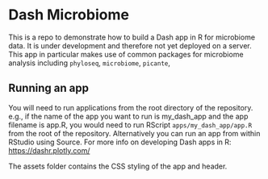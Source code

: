 # Dash Microbiome
This is a repo to demonstrate how to build a Dash app in R for microbiome data. It is under development and therefore not yet deployed on a server. This app in particular makes use of common packages for microbiome analysis including `phyloseq`, `microbiome`, `picante`, 

## Running an app
You will need to run applications from the root directory of the repository. e.g., if the name of the app you want to run is my_dash_app and the app filename is
app.R, you would need to run RScript `apps/my_dash_app/app.R` from the root of the repository. Alternatively you can run an app from within RStudio using Source. For more info on developing Dash apps in R: https://dashr.plotly.com/

The assets folder contains the CSS styling of the app and header. 
